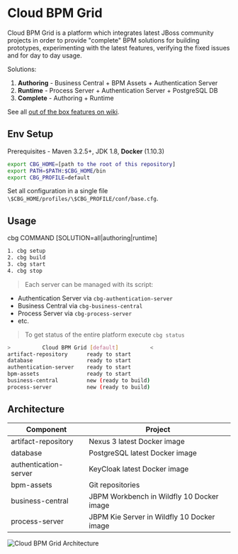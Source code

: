 # Cloud BPM Grid
Cloud BPM Grid is a platform which integrates latest JBoss community projects in order to provide "complete" BPM solutions for building prototypes, experimenting with the latest features, verifying the fixed issues and for day to day usage.

Solutions:

1. **Authoring** - Business Central + BPM Assets + Authentication Server
2. **Runtime** - Process Server + Authentication Server + PostgreSQL DB
3. **Complete** - Authoring + Runtime

See all [out of the box features on wiki](https://github.com/edge-of-tomorrow/cloud-bpm-grid/wiki/Features).

## Env Setup

Prerequisites - Maven 3.2.5+, JDK 1.8, **Docker** (1.10.3)
```sh
export CBG_HOME=[path to the root of this repository]
export PATH=$PATH:$CBG_HOME/bin
export CBG_PROFILE=default
```

Set all configuration in a single file ```\$CBG_HOME/profiles/\$CBG_PROFILE/conf/base.cfg```.

## Usage

cbg COMMAND [SOLUTION=all|authoring|runtime]

```sh
1. cbg setup
2. cbg build
3. cbg start
4. cbg stop
```

> Each server can be managed with its script:

* Authentication Server via ```cbg-authentication-server```
* Business Central via ```cbg-business-central```
* Process Server via ```cbg-process-server```
* etc.

> To get status of the entire platform execute ```cbg status```
```sh
>          Cloud BPM Grid [default]          <
artifact-repository      ready to start
database                 ready to start
authentication-server 	 ready to start
bpm-assets               ready to start
business-central         new (ready to build)
process-server           new (ready to build)
```

## Architecture

Component             | Project
--------------------- | ---------------------------------------
artifact-repository   | Nexus 3 latest Docker image
database              | PostgreSQL latest Docker image
authentication-server | KeyCloak latest Docker image 
bpm-assets            | Git repositories
business-central      | JBPM Workbench in Wildfly 10 Docker image
process-server        | JBPM Kie Server in Wildfly 10 Docker image

![Cloud BPM Grid Architecture](https://github.com/edge-of-tomorrow/cloud-bpm-grid/raw/master/doc/architecture.png "Cloud BPM Grid Architecture")

